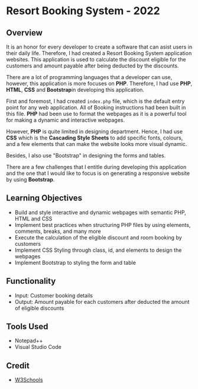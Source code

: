 # Resort Booking System - 2022

## Overview

It is an honor for every developer to create a software that can asist users in their daily life. Therefore, I had created a Resort Booking System application websites. This application is used to calculate the discount eligible for the customers and amount payable after being deducted by the discounts.  

There are a lot of programming languages that a developer can use, however, this application is more focuses on **PHP**. Therefore, I had use **PHP**, **HTML**, **CSS** and **Bootstrap**in developing this application.  

First and foremost, I had created `index.php` file, which is the default entry point for any web application. All of Booking instructions had been built in this file. **PHP** had been use to format the webpages as it is a powerful tool for making a dynamic and interactive webpages. 

However, **PHP** is quite limited in designing department. Hence, I had use **CSS** which is the **Cascading Style Sheets** to add specific fonts, colours, and a few elements that can make the website looks more visual dynamic.

Besides, I also use "Bootstrap" in designing the forms and tables. 

There are a few challenges that I entitle during developing this application and the one that I would like to focus is on generating a responsive website by using **Bootstrap**.       

## Learning Objectives

* Build and style interactive and dynamic webpages with semantic PHP, HTML and CSS
* Implement best practices when structuring PHP files by using elements, comments, breaks, and many more
* Execute the calculation of the eligible discount and room booking by customers
* Implement CSS Styling through class, id, and elements to design the webpages
* Implement Bootstrap to styling the form and table

## Functionality

* Input: Customer booking details
* Output: Amount payable for each customers after deducted the amount of eligible discounts

## Tools Used

* Notepad++
* Visual Studio Code

## Credit

* [W3Schools](https://www.w3schools.com/default.asp)

